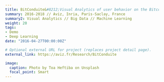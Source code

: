 ```yaml
---
title: BitConduite&#8212;Visual Analytics of user behavior on the Bitcoin blockchain
summary: 2016-2018 // Aviz, Inria, Paris-Saclay, France
summary2: Visual Analytics // Big Data // Machine Learning
weight: 20
tags:
- Demo
- Deep Learning
date: "2016-04-27T00:00:00Z"

# Optional external URL for project (replaces project detail page).
external_link: https://aviz.fr/Research/BitConduite

image:
  caption: Photo by Toa Heftiba on Unsplash
  focal_point: Smart
---
```

